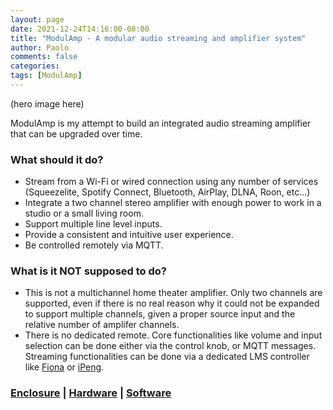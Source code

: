 ```yaml
---
layout: page
date: 2021-12-24T14:16:00-08:00
title: "ModulAmp - A modular audio streaming and amplifier system"
author: Paolo
comments: false
categories:
tags: [ModulAmp]
---
```

(hero image here)

ModulAmp is my attempt to build an integrated audio streaming amplifier that can be upgraded over time. 

### What should it do?
* Stream from a Wi-Fi or wired connection using any number of services (Squeezelite, Spotify Connect, Bluetooth, AirPlay, DLNA, Roon, etc...)
* Integrate a two channel stereo amplifier with enough power to work in a studio or a small living room.
* Support multiple line level inputs.
* Provide a consistent and intuitive user experience.
* Be controlled remotely via MQTT.

### What is it NOT supposed to do?
* This is not a multichannel home theater amplifier. Only two channels are supported, even if there is no real reason why it could not be expanded to support multiple channels, given a proper source input and the relative number of amplifer channels.
* There is no dedicated remote. Core functionalities like volume and input selection can be done either via the control knob, or MQTT messages. Streaming functionalities can be done via a dedicated LMS controller like [Fiona](https://fionamusic.app) or [iPeng](http://penguinlovesmusic.de/ipeng-8/).

### [__Enclosure__](enclosure.md) | [__Hardware__](hardware.md) | [__Software__](software.md)


